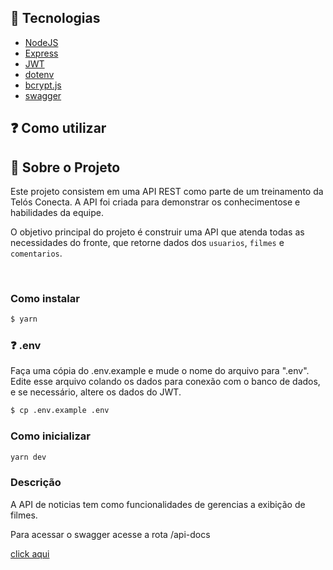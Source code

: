 ## 🚀 Tecnologias

- [NodeJS](https://nodejs.org/)
- [Express](https://expressjs.com/pt-br/)
- [JWT](https://github.com/auth0/node-jsonwebtoken)
- [dotenv](https://github.com/motdotla/dotenv)
- [bcrypt.js](https://www.npmjs.com/package/bcryptjs)
- [swagger](https://github.com/swagger-api/swagger-ui)

## ❓ Como utilizar

## 📑 Sobre o Projeto

Este projeto consistem em uma API REST como parte de um treinamento da Telós Conecta. A API foi criada para demonstrar os conhecimentose e habilidades da equipe.

O objetivo principal do projeto é construir uma API que atenda todas as necessidades do fronte, que retorne dados dos `usuarios`, `filmes` e `comentarios`.

<br>

### Como instalar

```bash
$ yarn
```

### ❓ .env

Faça uma cópia do .env.example e mude o nome do arquivo para ".env". Edite esse arquivo colando os dados para conexão com o banco de dados, e se necessário, altere os dados do JWT.

```bash
$ cp .env.example .env
```

### Como inicializar

```bash
yarn dev
```

### Descrição

A API de noticias tem como funcionalidades de gerencias a exibição de filmes.

Para acessar o swagger acesse a rota /api-docs

[click aqui](https://telos-flix-api.onrender.com/api-docs)

